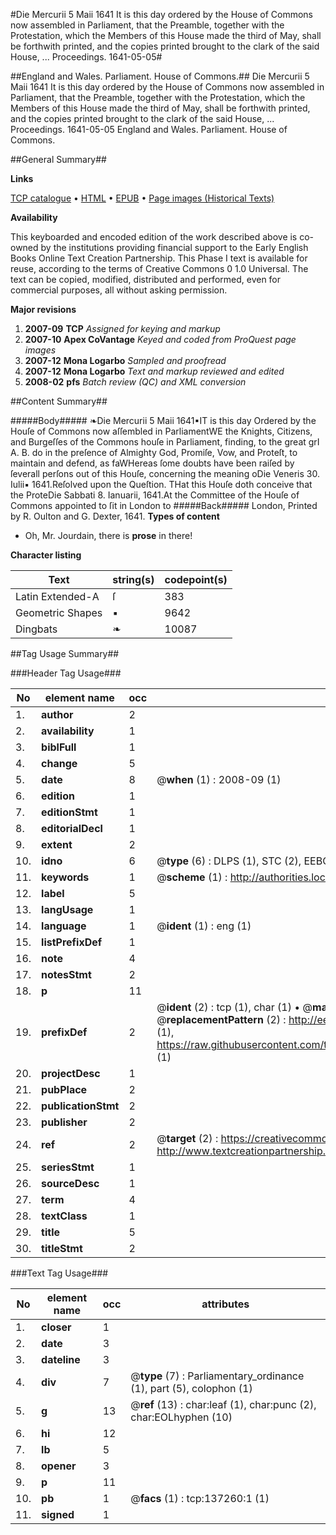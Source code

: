 #Die Mercurii 5 Maii 1641 It is this day ordered by the House of Commons now assembled in Parliament, that the Preamble, together with the Protestation, which the Members of this House made the third of May, shall be forthwith printed, and the copies printed brought to the clark of the said House, ... Proceedings. 1641-05-05#

##England and Wales. Parliament. House of Commons.##
Die Mercurii 5 Maii 1641 It is this day ordered by the House of Commons now assembled in Parliament, that the Preamble, together with the Protestation, which the Members of this House made the third of May, shall be forthwith printed, and the copies printed brought to the clark of the said House, ...
Proceedings. 1641-05-05
England and Wales. Parliament. House of Commons.

##General Summary##

**Links**

[TCP catalogue](http://www.ota.ox.ac.uk/tcp/)  • 
[HTML](http://tei.it.ox.ac.uk/tcp/Texts-HTML/free/A83/A83738.html)  • 
[EPUB](http://tei.it.ox.ac.uk/tcp/Texts-EPUB/free/A83/A83738.epub) • 
[Page images (Historical Texts)](https://data.historicaltexts.jisc.ac.uk/view?pubId=eebo-99900029e&pageId=eebo-99900029e-137260-1)

**Availability**

This keyboarded and encoded edition of the
	       work described above is co-owned by the institutions
	       providing financial support to the Early English Books
	       Online Text Creation Partnership. This Phase I text is
	       available for reuse, according to the terms of Creative
	       Commons 0 1.0 Universal. The text can be copied,
	       modified, distributed and performed, even for
	       commercial purposes, all without asking permission.

**Major revisions**

1. __2007-09__ __TCP__ *Assigned for keying and markup*
1. __2007-10__ __Apex CoVantage__ *Keyed and coded from ProQuest page images*
1. __2007-12__ __Mona Logarbo__ *Sampled and proofread*
1. __2007-12__ __Mona Logarbo__ *Text and markup reviewed and edited*
1. __2008-02__ __pfs__ *Batch review (QC) and XML conversion*

##Content Summary##

#####Body#####
❧Die Mercurii 5 Maii 1641▪IT is this day Ordered by the Houſe of Commons now aſſembled in ParliamentWE the Knights, Citizens, and Burgeſſes of the Commons houſe in Parliament, finding, to the great grI A. B. do in the preſence of Almighty God, Promiſe, Vow, and Proteſt, to maintain and defend, as faWHereas ſome doubts have been raiſed by ſeverall perſons out of this Houſe, concerning the meaning oDie Veneris 30. Iulii▪ 1641.Reſolved upon the Queſtion.
THat this Houſe doth conceive that the ProteDie Sabbati 8. Ianuarii, 1641.At the Committee of the Houſe of Commons appointed to ſit in London to
#####Back#####
London, Printed by R. Oulton and G. Dexter, 1641.
**Types of content**

  * Oh, Mr. Jourdain, there is **prose** in there!

**Character listing**


|Text|string(s)|codepoint(s)|
|---|---|---|
|Latin Extended-A|ſ|383|
|Geometric Shapes|▪|9642|
|Dingbats|❧|10087|

##Tag Usage Summary##

###Header Tag Usage###

|No|element name|occ|attributes|
|---|---|---|---|
|1.|__author__|2||
|2.|__availability__|1||
|3.|__biblFull__|1||
|4.|__change__|5||
|5.|__date__|8| @__when__ (1) : 2008-09 (1)|
|6.|__edition__|1||
|7.|__editionStmt__|1||
|8.|__editorialDecl__|1||
|9.|__extent__|2||
|10.|__idno__|6| @__type__ (6) : DLPS (1), STC (2), EEBO-CITATION (1), PROQUEST (1), VID (1)|
|11.|__keywords__|1| @__scheme__ (1) : http://authorities.loc.gov/ (1)|
|12.|__label__|5||
|13.|__langUsage__|1||
|14.|__language__|1| @__ident__ (1) : eng (1)|
|15.|__listPrefixDef__|1||
|16.|__note__|4||
|17.|__notesStmt__|2||
|18.|__p__|11||
|19.|__prefixDef__|2| @__ident__ (2) : tcp (1), char (1)  •  @__matchPattern__ (2) : ([0-9\-]+):([0-9IVX]+) (1), (.+) (1)  •  @__replacementPattern__ (2) : http://eebo.chadwyck.com/downloadtiff?vid=$1&page=$2 (1), https://raw.githubusercontent.com/textcreationpartnership/Texts/master/tcpchars.xml#$1 (1)|
|20.|__projectDesc__|1||
|21.|__pubPlace__|2||
|22.|__publicationStmt__|2||
|23.|__publisher__|2||
|24.|__ref__|2| @__target__ (2) : https://creativecommons.org/publicdomain/zero/1.0/ (1), http://www.textcreationpartnership.org/docs/. (1)|
|25.|__seriesStmt__|1||
|26.|__sourceDesc__|1||
|27.|__term__|4||
|28.|__textClass__|1||
|29.|__title__|5||
|30.|__titleStmt__|2||


###Text Tag Usage###

|No|element name|occ|attributes|
|---|---|---|---|
|1.|__closer__|1||
|2.|__date__|3||
|3.|__dateline__|3||
|4.|__div__|7| @__type__ (7) : Parliamentary_ordinance (1), part (5), colophon (1)|
|5.|__g__|13| @__ref__ (13) : char:leaf (1), char:punc (2), char:EOLhyphen (10)|
|6.|__hi__|12||
|7.|__lb__|5||
|8.|__opener__|3||
|9.|__p__|11||
|10.|__pb__|1| @__facs__ (1) : tcp:137260:1 (1)|
|11.|__signed__|1||
